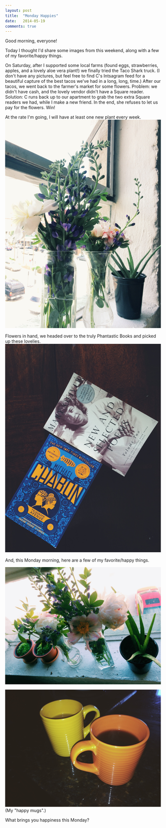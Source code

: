 ```yaml
---
layout: post
title:  "Monday Happies"
date:   2014-05-19
comments: true
---
```


Good morning, everyone!

Today I thought I'd share some images from this weekend, along with a few of my favorite/happy things.

On Saturday, after I supported some local farms (found eggs, strawberries, apples, and a lovely aloe vera plant!) we finally tried the Taco Shark truck. (I don't have any pictures, but feel free to find C's Intsagram feed for a beautiful capture of the best tacos we've had in a long, long, time.) After our tacos, we went back to the farmer's market for some flowers. Problem: we didn't have cash, and the lovely vendor didn't have a Square reader. Solution: C runs back up to our apartment to grab the two extra Square readers we had, while I make a new friend. In the end, she refuses to let us pay for the flowers. Win!


At the rate I'm going, I will have at least one new plant every week.
![](/img/monday-flowers.jpg)

Flowers in hand, we headed over to the truly Phantastic Books and picked up these lovelies.
![](/img/monday-books.jpg)

And, this Monday morning, here are a few of my favorite/happy things.

![](/img/monday-plants.jpg)

![](/img/monday-mugs.jpg)
(My "happy mugs".)

What brings you happiness this Monday?
